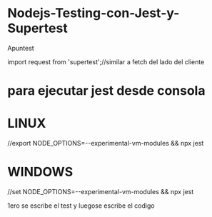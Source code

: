 # Nodejs-Testing-con-Jest-y-Supertest

 Apuntest

import request from 'supertest';//similar a fetch del lado del cliente

# para ejecutar jest desde consola

# LINUX

//export NODE_OPTIONS=--experimental-vm-modules && npx jest

# WINDOWS

//set NODE_OPTIONS=--experimental-vm-modules && npx jest


1ero se escribe el test y luegose escribe el codigo